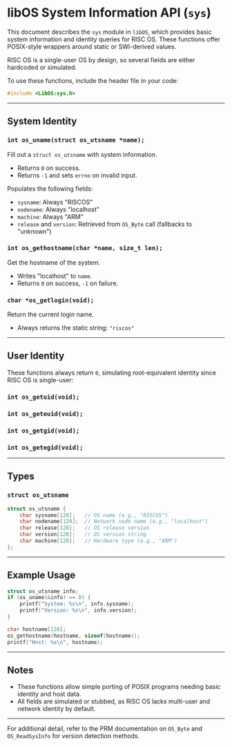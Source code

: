 # libOS System Information API (`sys`)

This document describes the `sys` module in `libOS`, which provides basic system information and identity queries for RISC OS. These functions offer POSIX-style wrappers around static or SWI-derived values.

RISC OS is a single-user OS by design, so several fields are either hardcoded or simulated.

To use these functions, include the header file in your code:

```c
#include <LibOS:sys.h>
```

---

## System Identity

### `int os_uname(struct os_utsname *name);`

Fill out a `struct os_utsname` with system information.

* Returns `0` on success.
* Returns `-1` and sets `errno` on invalid input.

Populates the following fields:

* `sysname`: Always "RISCOS"
* `nodename`: Always "localhost"
* `machine`: Always "ARM"
* `release` and `version`: Retrieved from `OS_Byte` call (fallbacks to "unknown")

### `int os_gethostname(char *name, size_t len);`

Get the hostname of the system.

* Writes "localhost" to `name`.
* Returns `0` on success, `-1` on failure.

### `char *os_getlogin(void);`

Return the current login name.

* Always returns the static string: `"riscos"`

---

## User Identity

These functions always return `0`, simulating root-equivalent identity since RISC OS is single-user:

### `int os_getuid(void);`

### `int os_geteuid(void);`

### `int os_getgid(void);`

### `int os_getegid(void);`

---

## Types

### `struct os_utsname`

```c
struct os_utsname {
    char sysname[128];   // OS name (e.g., "RISCOS")
    char nodename[128];  // Network node name (e.g., "localhost")
    char release[128];   // OS release version
    char version[128];   // OS version string
    char machine[128];   // Hardware type (e.g., "ARM")
};
```

---

## Example Usage

```c
struct os_utsname info;
if (os_uname(&info) == 0) {
    printf("System: %s\n", info.sysname);
    printf("Version: %s\n", info.version);
}

char hostname[128];
os_gethostname(hostname, sizeof(hostname));
printf("Host: %s\n", hostname);
```

---

## Notes

* These functions allow simple porting of POSIX programs needing basic identity and host data.
* All fields are simulated or stubbed, as RISC OS lacks multi-user and network identity by default.

---

For additional detail, refer to the PRM documentation on `OS_Byte` and `OS_ReadSysInfo` for version detection methods.
